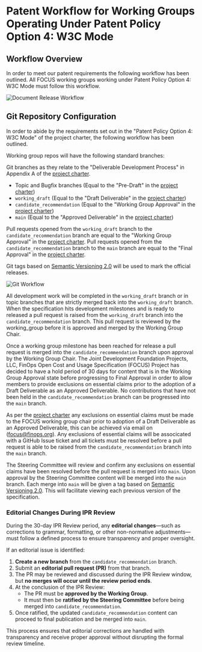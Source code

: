 Patent Workflow for Working Groups Operating Under Patent Policy Option 4: W3C Mode
===================================================================================

Workflow Overview
-----------------

In order to meet our patent requirements the following workflow has been outlined. All FOCUS working groups working under Patent Policy Option 4: W3C Mode must follow this workflow.

![Document Release Workflow](images/FOCUS_Document_Release_Workflow_v1.0.3.png?raw=true "Document Release Workflow")

Git Repository Configuration
------------------

In order to abide by the requirements set out in the "Patent Policy Option 4: W3C Mode" of the project charter, the following workflow has been outlined.

Working group repos will have the following standard branches:

Git branches as they relate to the "Deliverable Development Process" in Appendix A of the [project charter](https://github.com/FinOps-Open-Cost-and-Usage-Spec/foundation/blob/main/FOCUS_-_Membership_Agreement_Package_for_use.pdf).

* Topic and Bugfix branches (Equal to the "Pre-Draft" in the [project charter](https://github.com/FinOps-Open-Cost-and-Usage-Spec/foundation/blob/main/FOCUS_-_Membership_Agreement_Package_for_use.pdf))
* `working_draft` (Equal to the "Draft Deliverable" in the [project charter](https://github.com/FinOps-Open-Cost-and-Usage-Spec/foundation/blob/main/FOCUS_-_Membership_Agreement_Package_for_use.pdf))
* `candidate_recommendation` (Equal to the "Working Group Approval" in the [project charter](https://github.com/FinOps-Open-Cost-and-Usage-Spec/foundation/blob/main/FOCUS_-_Membership_Agreement_Package_for_use.pdf))
* `main` (Equal to the "Approved Deliverable" in the [project charter](https://github.com/FinOps-Open-Cost-and-Usage-Spec/foundation/blob/main/FOCUS_-_Membership_Agreement_Package_for_use.pdf))

Pull requests opened from the `working_draft` branch to the `candidate_recommendation` branch are equal to the "Working Group Approval" in the [project charter](https://github.com/FinOps-Open-Cost-and-Usage-Spec/foundation/blob/main/FOCUS_-_Membership_Agreement_Package_for_use.pdf).
Pull requests opened from the `candidate_recommendation` branch to the `main` branch are equal to the "Final Approval" in the [project charter](https://github.com/FinOps-Open-Cost-and-Usage-Spec/foundation/blob/main/FOCUS_-_Membership_Agreement_Package_for_use.pdf).


Git tags based on [Semantic Versioning 2.0](https://semver.org/spec/v2.0.0.html) will be used to mark the official releases.

![Git Workflow](images/FOCUS_GIT_Workflow_v1.0.3.png?raw=true "Git Workflow")

All development work will be completed in the `working_draft` branch or in topic branches that are strictly merged back into the `working_draft` branch. When the specification hits development milestones and is ready to released a pull request is raised from the `working_draft` branch into the `candidate_recommendation` branch. This pull request is reviewed by the working_group before it is approved and merged by the Working Group Chair. 

Once a working group milestone has been reached for release a pull request is merged into the `candidate_recommendation` branch upon approval by the Working Group Chair. The Joint Development Foundation Projects, LLC, FinOps Open Cost and Usage Specification (FOCUS) Project has decided to have a hold period of 30 days for content that is in the Working Group Approval state before progressing to Final Approval in order to allow members to provide exclusions on essential claims prior to the adoption of a Draft Deliverable as an Approved Deliverable. No contributions that have not been held in the `candidate_recommendation` branch can be progressed into the `main` branch. 

As per the [project charter](https://github.com/FinOps-Open-Cost-and-Usage-Spec/foundation/blob/main/FOCUS_-_Membership_Agreement_Package_for_use.pdf) any exclusions on essential claims must be made to the FOCUS working group chair prior to adoption of a Draft Deliverable as an Approved Deliverable, this can be achieved via email on (focus@finops.org). Any exclusions of essential claims will be associcated with a GitHub Issue ticket and all tickets must be resolved before a pull request is able to be raised from the `candidate_recommendation` branch into the `main` branch.

The Steering Committee will review and confirm any exclusions on essential claims have been resolved before the pull request is merged into `main`. Upon approval by the Steering Committee content will be merged into the `main` branch. Each merge into `main` will be given a tag based on [Semantic Versioning 2.0](https://semver.org/spec/v2.0.0.html). This will facilitate viewing each previous version of the specification.

### Editorial Changes During IPR Review

During the 30-day IPR Review period, any **editorial changes**—such as corrections to grammar, formatting, or other non-normative adjustments—must follow a defined process to ensure transparency and proper oversight.

If an editorial issue is identified:

1. **Create a new branch** from the `candidate_recommendation` branch.
2. Submit an **editorial pull request (PR)** from that branch.
3. The PR may be reviewed and discussed during the IPR Review window, but **no merges will occur until the review period ends**.
4. At the conclusion of the IPR Review:
   - The PR must be **approved by the Working Group**.
   - It must then be **ratified by the Steering Committee** before being merged into `candidate_recommendation`.
5. Once ratified, the updated `candidate_recommendation` content can proceed to final publication and be merged into `main`.

This process ensures that editorial corrections are handled with transparency and receive proper approval without disrupting the formal review timeline.

